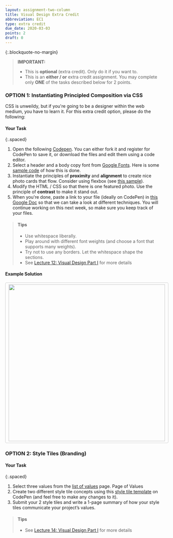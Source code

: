 ```yaml
---
layout: assignment-two-column
title: Visual Design Extra Credit
abbreviation: EC1
type: extra credit
due_date: 2020-03-03
points: 2
draft: 0
---
```

<style>
    .preview-image {
        width: 500px;
        border-radius: 4px;
        border: solid 1px #CCC;
        padding: 5px 10px;
    }
</style>

{:.blockquote-no-margin}
> **IMPORTANT:** 
>
> * This is **optional** (extra credit). Only do it if you want to.
> * This is an **either / or** extra credit assignment. You may complete only **ONE** of the tasks described below for 2 points.


### OPTION 1: Instantiating Principled Composition via CSS
CSS is unweildy, but if you're going to be a designer within the web medium, you have to learn it. For this extra credit option, please do the following:

#### Your Task

{:.spaced}
1. Open the following <a href="https://codepen.io/vanwars/pen/vYOGbmL?editors=1000" target="_blank">Codepen</a>. You can either fork it and register for CodePen to save it, or download the files and edit them using a code editor.
2. Select a header and a body copy font from <a href="https://fonts.google.com/" target="_blank">Google Fonts</a>. Here is some <a href="https://codepen.io/vanwars/pen/gOpryzO?editors=0100" target="_blank">sample code</a> of how this is done.
3. Instantiate the principles of **proximity** and **alignment** to create nice photo cards that flow. Consider using flexbox (see <a href="https://codepen.io/vanwars/pen/EJQwej?editors=0100" target="_blank">this sample</a>).
4. Modify the HTML / CSS so that there is one featured photo. Use the principle of **contrast** to make it stand out.
5. When you're done, paste a link to your file (ideally on CodePen) in <a href="https://docs.google.com/document/d/1fA4H-EnNbrQYhrsWHYniG6vUECCbwXsSmd2cgKitb_0/edit" target="_blank">this Google Doc</a> so that we can take a look at different techniques. You will continue working on this next week, so make sure you keep track of your files.

> #### Tips 
> * Use whitespace liberally.
> * Play around with different font weights (and choose a font that supports many weights).
> * Try not to use any borders. Let the whitespace shape the sections.
> * See [Lecture 12: Visual Design Part I](../lectures/19lecture) for more details  

#### Example Solution
<img class="preview-image" src="../assets/images/ec01/layout_example.png">


### OPTION 2: Style Tiles (Branding)


#### Your Task

{:.spaced}

1. Select three values from the [list of values](https://docs.google.com/document/d/1Vv5tPZ8UjqJNYO9pCp_PQhxHT8qoGY09deKX6uygUFA/edit?usp=sharing) page.
Page of Values
2. Create two different style tile concepts using this <a href="https://codepen.io/vanwars/pen/rNVjYBd?editors=1000" target="_blank">style tile template</a> on CodePen (and feel free to make any changes to it).
3. Submit your 2 style tiles and write a 1-page summary of how your style tiles communicate your project’s values.

> #### Tips 
> * See [Lecture 14: Visual Design Part I](../lectures/22lecture) for more details
